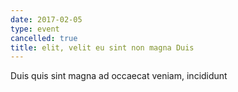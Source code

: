 ```yaml
---
date: 2017-02-05
type: event
cancelled: true
title: elit, velit eu sint non magna Duis
---
```

Duis quis sint magna ad occaecat veniam, incididunt